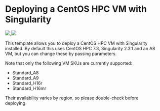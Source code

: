 # Deploying a CentOS HPC VM with Singularity

<a href="https://portal.azure.com/#create/Microsoft.Template/uri/https%3A%2F%2Fraw.githubusercontent.com%2Fbhummerstone%2Fazure-quickstart-templates%2Fcentos-singularity%2Fcentos-singularity%2Fazuredeploy.json" target="_blank">
    <img src="http://azuredeploy.net/deploybutton.png"/>
</a>
<a href="http://armviz.io/#/?load=https%3A%2F%2Fraw.githubusercontent.com%2Fbhummerstone%2Fazure-quickstart-templates%2Fcentos-singularity%2Fcentos-singularity%2Fazuredeploy.json" target="_blank">
    <img src="http://armviz.io/visualizebutton.png"/>
</a>


This template allows you to deploy a CentOS HPC VM with Singularity installed. By default this uses CentOS HPC 7.3, Singularity 2.3.1 and an A8 VM, but you can change these by passing parameters.

Note that only the following VM SKUs are currently supported:
* Standard_A8
* Standard_A9
* Standard_H16r
* Standard_H16mr

Their availability varies by region, so please double-check before deploying.